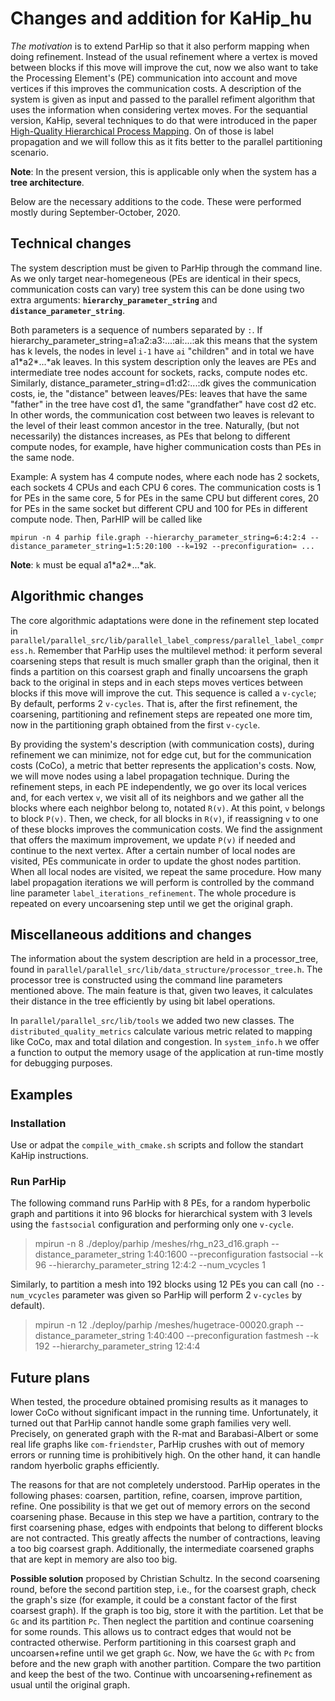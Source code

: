 # Changes and addition for KaHip_hu

*The motivation* is to extend ParHip so that it also perform mapping when doing refinement. Instead of the usual refinement where a vertex is moved between blocks if this move will improve the cut, now we also want to take the Processing Element's (PE) communication into account and move vertices
if this improves the communication costs. A description of the system is given as input and passed to the parallel refiment algorithm that uses the information when considering vertex moves. 
For the sequantial version, KaHip, several techniques to do that were introduced in the 
paper [High-Quality Hierarchical Process Mapping](https://arxiv.org/pdf/2001.07134.pdf).
On of those is label propagation and we will follow this as it fits better to the 
parallel partitioning scenario.

**Note**: In the present version, this is applicable only when the system has a **tree architecture**.

Below are the necessary additions to the code. These were performed mostly during September-October, 2020.


## Technical changes

The system description must be given to ParHip through the command line. As we only target near-homegeneous (PEs are identical in their specs, communication costs can vary)
tree system this can be done using two extra arguments: **`hierarchy_parameter_string`** 
and **`distance_parameter_string`**. 

Both parameters is a sequence of numbers separated by `:`. 
If hierarchy_parameter_string=a1:a2:a3:...:ai:...:ak this means that the system has k levels, the nodes in level `i-1` have `ai` "children" and in total we have a1\*a2\*...\*ak leaves. 
In this system description
only the leaves are PEs and intermediate tree nodes account for sockets, racks, compute nodes etc.
Similarly, distance_parameter_string=d1:d2:...:dk gives the communication costs, ie, the "distance"  between leaves/PEs: leaves that have the same "father" in the tree have cost d1, the same "grandfather" have cost d2 etc. In other words, the communication cost between two leaves is relevant to the level
of their least common ancestor in the tree. Naturally, (but not necessarily) the distances increases,
as PEs that belong to different compute nodes, for example, have higher communication costs 
than PEs in the same node.

Example: A system has 4 compute nodes, where each node has 2 sockets, each sockets 4 CPUs and each CPU 6 cores. The communication costs is 1 for PEs in the same core, 5 for PEs in the same CPU but different cores, 20 for PEs in the same socket but different CPU and 100 for PEs in different compute node.
Then, ParHIP will be called like 

`mpirun -n 4 parhip file.graph --hierarchy_parameter_string=6:4:2:4 --distance_parameter_string=1:5:20:100 --k=192 --preconfiguration= ...`

**Note**: `k` must be equal a1\*a2\*...\*ak.


## Algorithmic changes

The core algorithmic adaptations were done in the refinement step located in `parallel/parallel_src/lib/parallel_label_compress/parallel_label_compress.h`. Remember that ParHip uses the multilevel method:
it perform several coarsening steps that result is much smaller graph than the original, 
then it finds
a partition on this coarsest graph and finally uncoarsens the graph
back to the original in steps and in each steps moves vertices between blocks 
if this move will improve the cut. This sequence is called a `v-cycle`;
By default, performs 2 `v-cycles`.
That is, after the first refinement, the coarsening, partitioning and refinement steps are repeated
one more tim, now in the partitioning graph obtained from the first `v-cycle`.

By providing the system's description (with communication costs), during refinement we can minimize, not for edge cut, but for the communication costs (CoCo), a metric that better represents the application's costs. 
Now, we will move nodes using a label propagation technique.
During the refinement steps, in each PE independently, we go over its local verices and, for each vertex `v`,
we visit all of its neighbors and we 
gather all the blocks where each neighbor belong to, notated `R(v)`.
At this point, `v` belongs to block `P(v)`. Then, we check, for all blocks in `R(v)`, if reassigning
`v` to one of these blocks improves the communication costs. We find the assignment that offers the maximum improvement, we update `P(v)` if needed and continue to the next vertex.
After a certain number of local nodes are visited, PEs communicate in order to update the ghost nodes partition.
When all local nodes are visited, we repeat the same procedure. How many label propagation iterations
we will perform is controlled by the command line parameter `label_iterations_refinement`.
The whole procedure is repeated on every uncoarsening step until we get the original graph.


## Miscellaneous additions and changes

The information about the system description are held in a processor_tree, found in `parallel/parallel_src/lib/data_structure/processor_tree.h`. The processor tree is constructed 
using the command line parameters mentioned above. 
The main feature is that, given two leaves, it calculates their distance in the tree efficiently 
by using bit label operations.

In `parallel/parallel_src/lib/tools` we added two new classes. The `distributed_quality_metrics` 
calculate various metric related to mapping like CoCo, max and total dilation and congestion.
In `system_info.h` we offer a function to output the memory usage of the application at run-time 
mostly for debugging purposes.


## Examples

### Installation

Use or adpat the `compile_with_cmake.sh` scripts and follow the standart KaHip instructions.

### Run ParHip

The following command runs ParHip with 8 PEs, for a random hyperbolic graph and partitions
it into 96 blocks for hierarchical system with 3 levels using the `fastsocial` configuration
and performing only one `v-cycle`.

>mpirun -n 8 ./deploy/parhip /meshes/rhg_n23_d16.graph --distance_parameter_string 1:40:1600 --preconfiguration fastsocial --k 96 --hierarchy_parameter_string 12:4:2 --num_vcycles 1

Similarly, to partition a mesh into 192 blocks using 12 PEs you can call (no `--num_vcycles` 
parameter was given so ParHip will perform 2 `v-cycles` by default).

>mpirun -n 12 ./deploy/parhip /meshes/hugetrace-00020.graph --distance_parameter_string 1:40:400 --preconfiguration fastmesh --k 192 --hierarchy_parameter_string 12:4:4


## Future plans

When tested, the procedure obtained promising results as it manages to lower CoCo 
without significant impact in the running time. Unfortunately, it turned out that ParHip cannot handle some graph families very well. Precisely, on generated graph with the R-mat and
Barabasi-Albert or some real life graphs like `com-friendster`, ParHip crushes with out of memory
errors or running time is prohibitively high. On the other hand, it can handle random
hyerbolic graphs efficiently.

The reasons for that are not completely understood. 
ParHip operates in the following phases: coarsen, partition, refine, coarsen, 
improve partition, refine.
One possibility is that we get out of memory errors on the second coarsening phase.
Because in this step we have a partition, contrary to the first coarsening phase,
edges with endpoints that belong to different blocks are not contracted. This greatly affects
the number of contractions, leaving a too big coarsest graph. Additionally, the intermediate
coarsened graphs that are kept in memory are also too big.

**Possible solution** proposed by Christian Schultz. In the second coarsening round, before
the second partition step, i.e., for the coarsest graph, check the graph's size (for example,
it could be a constant factor of the first coarsest graph). If the graph is too big,
store it with the partition. Let that be `Gc` and its partition `Pc`.
Then neglect the partition and continue coarsening for some rounds.
This allows us to contract edges that would not be contracted otherwise.
Perform partitioning in this coarsest graph and uncoarsen+refine until we get graph `Gc`.
Now, we have the `Gc` with `Pc` from before and the new graph with another partition.
Compare the two partition and keep the best of the two. Continue with uncoarsening+refinement
as usual until the original graph.